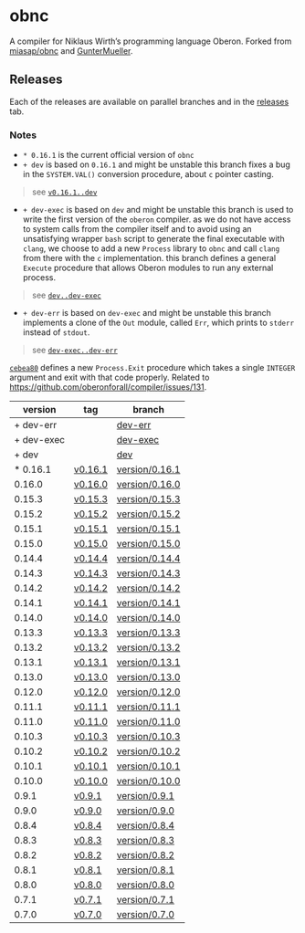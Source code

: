 # obnc
A compiler for Niklaus Wirth’s programming language Oberon.
Forked from [miasap/obnc](http://miasap.se/obnc/) and
[GunterMueller](https://github.com/GunterMueller/OBNC).


## Releases
Each of the releases are available on parallel branches and
in the [releases](https://github.com/amtoine/obnc/releases) tab.

### Notes
- `* 0.16.1` is the current official version of `obnc`
- `+ dev` is based on `0.16.1` and might be unstable
this branch fixes a bug in the `SYSTEM.VAL()` conversion procedure, about `c` pointer casting.
> see [`v0.16.1..dev`](https://github.com/oberonforall/compiler/compare/v0.16.1..dev)
- `+ dev-exec` is based on `dev` and might be unstable
this branch is used to write the first version of the `oberon` compiler.
as we do not have access to system calls from the compiler itself and to avoid using an unsatisfying wrapper `bash` script to generate the final executable with `clang`, we choose to add a new `Process` library to `obnc` and call `clang` from there with the `c` implementation.
this branch defines a general `Execute` procedure that allows Oberon modules to run any external process.
> see [`dev..dev-exec`](https://github.com/oberonforall/compiler/compare/dev..dev-exec)
- `+ dev-err` is based on `dev-exec` and might be unstable
this branch implements a clone of the `Out` module, called `Err`, which prints to `stderr` instead of `stdout`.
> see [`dev-exec..dev-err`](https://github.com/oberonforall/compiler/compare/dev-exec..dev-err)

[`cebea80`](https://github.com/oberonforall/obnc/commit/cebea803b6d4f3fbc13ec5f7052f7b642c912769) defines a new `Process.Exit` procedure which takes a single `INTEGER` argument and exit with that code properly.
Related to https://github.com/oberonforall/compiler/issues/131.

| version     | tag                                                             | branch                                                                |
| ----------- | --------------------------------------------------------------- | --------------------------------------------------------------------- |
| + dev-err   |                                                                 | [dev-err](https://github.com/amtoine/obnc/tree/dev-err)               |
| + dev-exec  |                                                                 | [dev-exec](https://github.com/amtoine/obnc/tree/dev-exec)             |
| + dev       |                                                                 | [dev](https://github.com/amtoine/obnc/tree/dev)                       |
| * 0.16.1    | [v0.16.1](https://github.com/amtoine/obnc/releases/tag/v0.16.1) | [version/0.16.1](https://github.com/amtoine/obnc/tree/version/0.16.1) |
|   0.16.0    | [v0.16.0](https://github.com/amtoine/obnc/releases/tag/v0.16.0) | [version/0.16.0](https://github.com/amtoine/obnc/tree/version/0.16.0) |
|   0.15.3    | [v0.15.3](https://github.com/amtoine/obnc/releases/tag/v0.15.3) | [version/0.15.3](https://github.com/amtoine/obnc/tree/version/0.15.3) |
|   0.15.2    | [v0.15.2](https://github.com/amtoine/obnc/releases/tag/v0.15.2) | [version/0.15.2](https://github.com/amtoine/obnc/tree/version/0.15.2) |
|   0.15.1    | [v0.15.1](https://github.com/amtoine/obnc/releases/tag/v0.15.1) | [version/0.15.1](https://github.com/amtoine/obnc/tree/version/0.15.1) |
|   0.15.0    | [v0.15.0](https://github.com/amtoine/obnc/releases/tag/v0.15.0) | [version/0.15.0](https://github.com/amtoine/obnc/tree/version/0.15.0) |
|   0.14.4    | [v0.14.4](https://github.com/amtoine/obnc/releases/tag/v0.14.4) | [version/0.14.4](https://github.com/amtoine/obnc/tree/version/0.14.4) |
|   0.14.3    | [v0.14.3](https://github.com/amtoine/obnc/releases/tag/v0.14.3) | [version/0.14.3](https://github.com/amtoine/obnc/tree/version/0.14.3) |
|   0.14.2    | [v0.14.2](https://github.com/amtoine/obnc/releases/tag/v0.14.2) | [version/0.14.2](https://github.com/amtoine/obnc/tree/version/0.14.2) |
|   0.14.1    | [v0.14.1](https://github.com/amtoine/obnc/releases/tag/v0.14.1) | [version/0.14.1](https://github.com/amtoine/obnc/tree/version/0.14.1) |
|   0.14.0    | [v0.14.0](https://github.com/amtoine/obnc/releases/tag/v0.14.0) | [version/0.14.0](https://github.com/amtoine/obnc/tree/version/0.14.0) |
|   0.13.3    | [v0.13.3](https://github.com/amtoine/obnc/releases/tag/v0.13.3) | [version/0.13.3](https://github.com/amtoine/obnc/tree/version/0.13.3) |
|   0.13.2    | [v0.13.2](https://github.com/amtoine/obnc/releases/tag/v0.13.2) | [version/0.13.2](https://github.com/amtoine/obnc/tree/version/0.13.2) |
|   0.13.1    | [v0.13.1](https://github.com/amtoine/obnc/releases/tag/v0.13.1) | [version/0.13.1](https://github.com/amtoine/obnc/tree/version/0.13.1) |
|   0.13.0    | [v0.13.0](https://github.com/amtoine/obnc/releases/tag/v0.13.0) | [version/0.13.0](https://github.com/amtoine/obnc/tree/version/0.13.0) |
|   0.12.0    | [v0.12.0](https://github.com/amtoine/obnc/releases/tag/v0.12.0) | [version/0.12.0](https://github.com/amtoine/obnc/tree/version/0.12.0) |
|   0.11.1    | [v0.11.1](https://github.com/amtoine/obnc/releases/tag/v0.11.1) | [version/0.11.1](https://github.com/amtoine/obnc/tree/version/0.11.1) |
|   0.11.0    | [v0.11.0](https://github.com/amtoine/obnc/releases/tag/v0.11.0) | [version/0.11.0](https://github.com/amtoine/obnc/tree/version/0.11.0) |
|   0.10.3    | [v0.10.3](https://github.com/amtoine/obnc/releases/tag/v0.10.3) | [version/0.10.3](https://github.com/amtoine/obnc/tree/version/0.10.3) |
|   0.10.2    | [v0.10.2](https://github.com/amtoine/obnc/releases/tag/v0.10.2) | [version/0.10.2](https://github.com/amtoine/obnc/tree/version/0.10.2) |
|   0.10.1    | [v0.10.1](https://github.com/amtoine/obnc/releases/tag/v0.10.1) | [version/0.10.1](https://github.com/amtoine/obnc/tree/version/0.10.1) |
|   0.10.0    | [v0.10.0](https://github.com/amtoine/obnc/releases/tag/v0.10.0) | [version/0.10.0](https://github.com/amtoine/obnc/tree/version/0.10.0) |
|   0.9.1     | [v0.9.1](https://github.com/amtoine/obnc/releases/tag/v0.9.1)   | [version/0.9.1](https://github.com/amtoine/obnc/tree/version/0.9.1)   |
|   0.9.0     | [v0.9.0](https://github.com/amtoine/obnc/releases/tag/v0.9.0)   | [version/0.9.0](https://github.com/amtoine/obnc/tree/version/0.9.0)   |
|   0.8.4     | [v0.8.4](https://github.com/amtoine/obnc/releases/tag/v0.8.4)   | [version/0.8.4](https://github.com/amtoine/obnc/tree/version/0.8.4)   |
|   0.8.3     | [v0.8.3](https://github.com/amtoine/obnc/releases/tag/v0.8.3)   | [version/0.8.3](https://github.com/amtoine/obnc/tree/version/0.8.3)   |
|   0.8.2     | [v0.8.2](https://github.com/amtoine/obnc/releases/tag/v0.8.2)   | [version/0.8.2](https://github.com/amtoine/obnc/tree/version/0.8.2)   |
|   0.8.1     | [v0.8.1](https://github.com/amtoine/obnc/releases/tag/v0.8.1)   | [version/0.8.1](https://github.com/amtoine/obnc/tree/version/0.8.1)   |
|   0.8.0     | [v0.8.0](https://github.com/amtoine/obnc/releases/tag/v0.8.0)   | [version/0.8.0](https://github.com/amtoine/obnc/tree/version/0.8.0)   |
|   0.7.1     | [v0.7.1](https://github.com/amtoine/obnc/releases/tag/v0.7.1)   | [version/0.7.1](https://github.com/amtoine/obnc/tree/version/0.7.1)   |
|   0.7.0     | [v0.7.0](https://github.com/amtoine/obnc/releases/tag/v0.7.0)   | [version/0.7.0](https://github.com/amtoine/obnc/tree/version/0.7.0)   |
